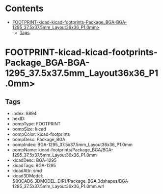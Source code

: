 



Contents
========

* [FOOTPRINT-kicad-kicad-footprints-Package_BGA-BGA-1295_37.5x37.5mm_Layout36x36_P1.0mm>](#footprint-kicad-kicad-footprints-package_bga-bga-1295_375x375mm_layout36x36_p10mm)
	* [Tags](#tags)

# FOOTPRINT-kicad-kicad-footprints-Package_BGA-BGA-1295_37.5x37.5mm_Layout36x36_P1.0mm>

## Tags

- index: 8894
- hexID: 
- oompType: FOOTPRINT
- oompSize: kicad
- oompColor: kicad-footprints
- oompDesc: Package_BGA
- oompIndex: BGA-1295_37.5x37.5mm_Layout36x36_P1.0mm
- oompName: kicad-footprints/Package_BGA/BGA-1295_37.5x37.5mm_Layout36x36_P1.0mm
- kicadDesc: BGA-1295
- kicadTags: BGA-1295
- kicadAttr: smd
- kicad3DModel: ${KICAD6_3DMODEL_DIR}/Package_BGA.3dshapes/BGA-1295_37.5x37.5mm_Layout36x36_P1.0mm.wrl
